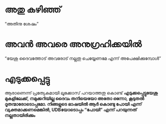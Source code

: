 # അതു കഴിഞ്ഞ്
“അതിനു ശേഷം”
# അവൻ അവരെ അനുഗ്രഹിക്കയിൽ
“യേശു ദൈവത്തോട് അവരോട് നല്ലതു ചെയ്യേണമേ എന്ന് അപേക്ഷിക്കുമ്പോൾ”
# എടുക്കപ്പെട്ടു
ആരാണെന്ന് പ്രത്യേകമായി ലൂക്കോസ് പറയാത്തതു കൊണ്ട് <b>എടുക്കപ്പെട്ടു<b>യേശു മുകളിലേക്ക്, നമുക്കറിയില്ല ദൈവം തനിയെയോ അതോ ഒന്നോ, കൂടുതൽ ദൂതന്മാരോടൊപ്പമോ. നിങ്ങളുടെ ഭാഷയിൽ ആർ കൊണ്ടു പോയി എന്ന് വ്യക്തമാക്കണമെങ്കിൽ, UDBയോടൊപ്പം “പോയി” എന്ന് പറയുന്നത് നല്ലതായിരിക്കും  
